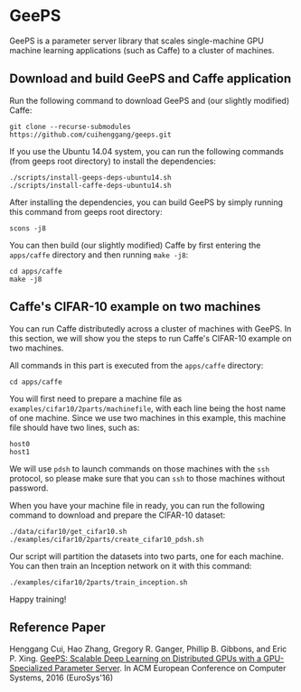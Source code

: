 # GeePS

GeePS is a parameter server library that scales single-machine GPU machine learning applications (such as Caffe) to a cluster of machines.


## Download and build GeePS and Caffe application

Run the following command to download GeePS and (our slightly modified) Caffe:

```
git clone --recurse-submodules https://github.com/cuihenggang/geeps.git
```

If you use the Ubuntu 14.04 system, you can run the following commands (from geeps root directory) to install the dependencies:

```
./scripts/install-geeps-deps-ubuntu14.sh
./scripts/install-caffe-deps-ubuntu14.sh
```

After installing the dependencies, you can build GeePS by simply running this command from geeps root directory:

```
scons -j8
```

You can then build (our slightly modified) Caffe by first entering the `apps/caffe` directory and then running `make -j8`:

```
cd apps/caffe
make -j8
```


## Caffe's CIFAR-10 example on two machines

You can run Caffe distributedly across a cluster of machines with GeePS. In this section, we will show you the steps to run Caffe's CIFAR-10 example on two machines.

All commands in this part is executed from the `apps/caffe` directory:

```
cd apps/caffe
```

You will first need to prepare a machine file as `examples/cifar10/2parts/machinefile`, with each line being the host name of one machine. Since we use two machines in this example, this machine file should have two lines, such as:

```
host0
host1
```

We will use `pdsh` to launch commands on those machines with the `ssh` protocol, so please make sure that you can `ssh` to those machines without password.

When you have your machine file in ready, you can run the following command to download and prepare the CIFAR-10 dataset:

```
./data/cifar10/get_cifar10.sh
./examples/cifar10/2parts/create_cifar10_pdsh.sh
```

Our script will partition the datasets into two parts, one for each machine. You can then train an Inception network on it with this command:

```
./examples/cifar10/2parts/train_inception.sh
```

Happy training!


## Reference Paper

Henggang Cui, Hao Zhang, Gregory R. Ganger, Phillip B. Gibbons, and Eric P. Xing.
[GeePS: Scalable Deep Learning on Distributed GPUs with a GPU-Specialized Parameter Server](https://users.ece.cmu.edu/~hengganc/archive/paper/[eurosys16]geeps.pdf).
In ACM European Conference on Computer Systems, 2016 (EuroSys'16)
